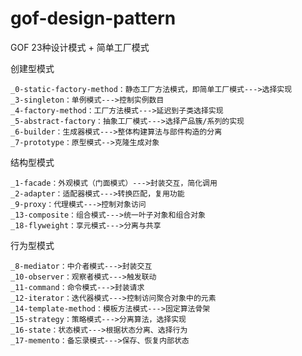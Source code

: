 # gof-design-pattern
GOF 23种设计模式 + 简单工厂模式

创建型模式

    _0-static-factory-method：静态工厂方法模式，即简单工厂模式--->选择实现
    _3-singleton：单例模式--->控制实例数目
    _4-factory-method：工厂方法模式--->延迟到子类选择实现
    _5-abstract-factory：抽象工厂模式--->选择产品簇/系列的实现
    _6-builder：生成器模式--->整体构建算法与部件构造的分离
    _7-prototype：原型模式-->克隆生成对象

结构型模式

    _1-facade：外观模式（门面模式）--->封装交互，简化调用
    _2-adapter：适配器模式--->转换匹配，复用功能
    _9-proxy：代理模式--->控制对象访问
    _13-composite：组合模式--->统一叶子对象和组合对象
    _18-flyweight：享元模式--->分离与共享
    
行为型模式

    _8-mediator：中介者模式--->封装交互
    _10-observer：观察者模式--->触发联动
    _11-command：命令模式--->封装请求
    _12-iterator：迭代器模式--->控制访问聚合对象中的元素
    _14-template-method：模板方法模式--->固定算法骨架
    _15-strategy：策略模式--->分离算法，选择实现
    _16-state：状态模式--->根据状态分离、选择行为
    _17-memento：备忘录模式--->保存、恢复内部状态
    







